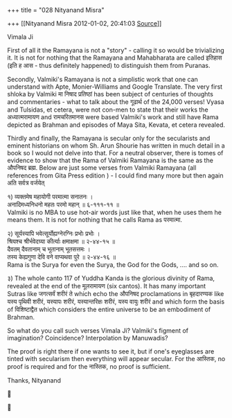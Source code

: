 +++
title = "028 Nityanand Misra"

+++
[[Nityanand Misra	2012-01-02, 20:41:03 [Source](https://groups.google.com/g/samskrita/c/LK1DSKjM9Zs)]]



Vimala Ji  
  
First of all it the Ramayana is not a "story" - calling it so would be trivializing it. It is not for nothing that the Ramayana and Mahabharata are called इतिहास (इति ह आस - thus definitely happened) to distinguish them from Puranas.  
  
Secondly, Valmiki's Ramayana is not a simplistic work that one can understand with Apte, Monier-Williams and Google Translate. The very first shloka by Valmiki मा निषाद प्रतिष्ठां has been subject of centuries of thoughts and commentaries - what to talk about the गूढार्थ of the 24,000 verses! Vyasa and Tulsidas, et cetera, were not con-men to state that their works the अध्यात्मरामायण and रामचरितमानस were based Valmiki's work and still have Rama depicted as Brahman and episodes of Maya Sita, Kevata, et cetera revealed.  
  
Thirdly and finally, the Ramayana is secular only for the secularists and eminent historians on whom Sh. Arun Shourie has written in much detail in a book so I would not delve into that. For a neutral observer, there is tomes of evidence to show that the Rama of Valmiki Ramayana is the same as the औपनिषद ब्रह्म. Below are just some verses from Valmiki Ramayana (all references from Gita Press edition ) - I could find many more but then again अति सर्वत्र वर्जयेत्  
  
१) व्यक्तमेष महायोगी परमात्मा सनातनः ।  
 अनादिमध्यनिधनो महतः परमो महान् ॥ ६-१११-११ ॥  
 Valmiki is no MBA to use hot-air words just like that, when he uses them he means them. It is not for nothing that he calls Rama as परमात्मा.  
  
२) सूर्यस्यापि भवेत्सूर्योह्यग्नेरग्निः प्रभोः प्रभोः ।  
 श्रियश्च श्रीर्भवेदग्र्या कीर्त्याः क्षमाक्षमा ॥ २-४४-१५ ॥  
 दैवतम् दैवतानाम् च भूतानाम् भूतसत्तमः ।  
 तस्य केह्यगुणा देवि वने वाप्यथवा पुरे ॥ २-४४-१६ ॥  
Rama is the Surya for even the Surya, the God for the Gods, .... and so on.  
  
३) The whole canto 117 of Yuddha Kanda is the glorious divinity of Rama, revealed at the end of the मूलरामायण (six cantos). It has many important Sutras like जगत्सर्वं शरीरं ते which echo the औपनिषद proclamations in बृहदारण्यक like यस्य पृथिवी शरीरं, यस्यापः शरीरं, यस्यान्तरिक्षः शरीरं, यस्य वायुः शरीरं and which form the basis of विशिष्टाद्वैत which considers the entire universe to be an embodiment of Brahman.  
  
So what do you call such verses Vimala Ji? Valmiki's figment of imagination? Coincidence? Interpolation by Manuwadis?  
  
The proof is right there if one wants to see it, but if one's eyeglasses are tinted with secularism then everything will appear secular. For the आस्तिक, no proof is required and for the नास्तिक, no proof is sufficient.  
  
Thanks, Nityanand





